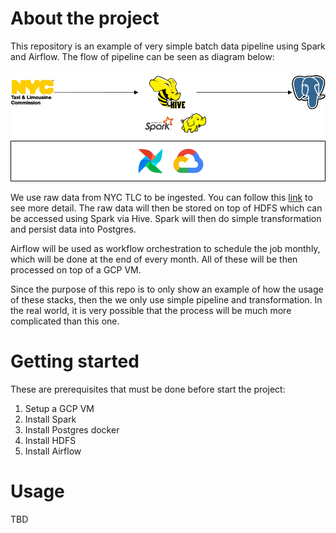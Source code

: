 # About the project

This repository is an example of very simple batch data pipeline using Spark and Airflow. The flow of pipeline can be seen as diagram below:

![Pipeline diagram](diagram.png)

We use raw data from NYC TLC to be ingested. You can follow this [link](https://www1.nyc.gov/site/tlc/about/tlc-trip-record-data.page) to see more detail. The raw data will then be stored on top of HDFS which can be accessed using Spark via Hive. Spark will then do simple transformation and persist data into Postgres.

Airflow will be used as workflow orchestration to schedule the job monthly, which will be done at the end of every month. All of these will be then processed on top of a GCP VM.

Since the purpose of this repo is to only show an example of how the usage of these stacks, then the we only use simple pipeline and transformation. In the real world, it is very possible that the process will be much more complicated than this one. 



# Getting started

These are prerequisites that must be done before start the project:

1. Setup a GCP VM
2. Install Spark
3. Install Postgres docker
4. Install HDFS
5. Install Airflow



# Usage

TBD
